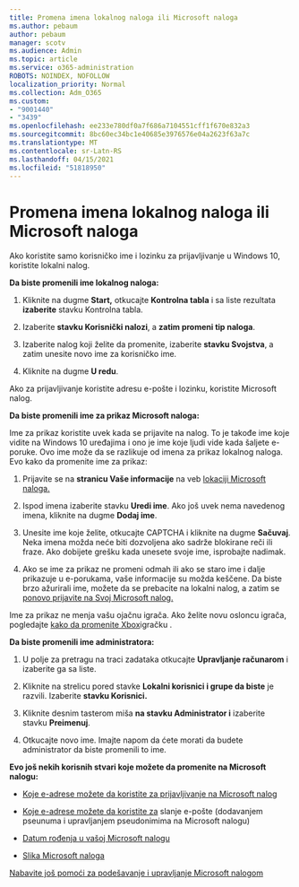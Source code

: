 ```yaml
---
title: Promena imena lokalnog naloga ili Microsoft naloga
ms.author: pebaum
author: pebaum
manager: scotv
ms.audience: Admin
ms.topic: article
ms.service: o365-administration
ROBOTS: NOINDEX, NOFOLLOW
localization_priority: Normal
ms.collection: Adm_O365
ms.custom:
- "9001440"
- "3439"
ms.openlocfilehash: ee233e780df0a7f686a7104551cff1f670e832a3
ms.sourcegitcommit: 8bc60ec34bc1e40685e3976576e04a2623f63a7c
ms.translationtype: MT
ms.contentlocale: sr-Latn-RS
ms.lasthandoff: 04/15/2021
ms.locfileid: "51818950"
---
```

# <a name="change-the-name-of-a-local-account-or-a-microsoft-account"></a>Promena imena lokalnog naloga ili Microsoft naloga

Ako koristite samo korisničko ime i lozinku za prijavljivanje u Windows 10, koristite lokalni nalog. 

**Da biste promenili ime lokalnog naloga:**

1. Kliknite na dugme **Start,** otkucajte **Kontrolna tabla** i sa liste rezultata **izaberite** stavku Kontrolna tabla.

2. Izaberite **stavku Korisnički nalozi**, a **zatim promeni tip naloga**.

3. Izaberite nalog koji želite da promenite, izaberite **stavku Svojstva**, a zatim unesite novo ime za korisničko ime.

4. Kliknite na dugme **U redu**.

Ako za prijavljivanje koristite adresu e-pošte i lozinku, koristite Microsoft nalog.

**Da biste promenili ime za prikaz Microsoft naloga:**

Ime za prikaz koristite uvek kada se prijavite na nalog. To je takođe ime koje vidite na Windows 10 uređajima i ono je ime koje ljudi vide kada šaljete e-poruke. Ovo ime može da se razlikuje od imena za prikaz lokalnog naloga. Evo kako da promenite ime za prikaz:

1. Prijavite se na **stranicu Vaše informacije** na veb [lokaciji Microsoft naloga.](https://account.microsoft.com/)

2. Ispod imena izaberite stavku **Uredi ime**. Ako još uvek nema navedenog imena, kliknite na dugme **Dodaj ime**. 

3. Unesite ime koje želite, otkucajte CAPTCHA i kliknite na dugme **Sačuvaj**. Neka imena možda neće biti dozvoljena ako sadrže blokirane reči ili fraze. Ako dobijete grešku kada unesete svoje ime, isprobajte nadimak.

4. Ako se ime za prikaz ne promeni odmah ili ako se staro ime i dalje prikazuje u e-porukama, vaše informacije su možda keščene. Da biste brzo ažurirali ime, možete da se prebacite na lokalni nalog, a zatim se [ponovo prijavite na Svoj Microsoft nalog.](https://account.microsoft.com/)

Ime za prikaz ne menja vašu ojačnu igrača. Ako želite novu osloncu igrača, pogledajte [kako da promenite Xbox](https://support.xbox.com/id-ID/account-management/change-xbox-live-gamertag)igračku .

**Da biste promenili ime administratora:**

1. U polje za pretragu na traci zadataka otkucajte **Upravljanje računarom** i izaberite ga sa liste.

2. Kliknite na strelicu pored stavke **Lokalni korisnici i grupe da biste** je razvili. Izaberite **stavku Korisnici.**

3. Kliknite desnim tasterom miša **na stavku Administrator i** izaberite stavku **Preimenuj**.

4. Otkucajte novo ime. Imajte napom da ćete morati da budete administrator da biste promenili to ime.

**Evo još nekih korisnih stvari koje možete da promenite na Microsoft nalogu:**

- [Koje e-adrese možete da koristite za prijavljivanje na Microsoft nalog](https://support.microsoft.com/help/4026162)

- [Koje e-adrese možete da koristite za](https://support.microsoft.com/help/12407) slanje e-pošte (dodavanjem pseunuma i upravljanjem pseudonimima na Microsoft nalogu)

- [Datum rođenja u vašoj Microsoft nalogu](https://support.microsoft.com/help/12411)

- [Slika Microsoft naloga](https://support.microsoft.com/help/4026790)

[Nabavite još pomoći za podešavanje i upravljanje Microsoft nalogom](https://support.microsoft.com/hub/4294457/microsoft-account-help#manage-account)